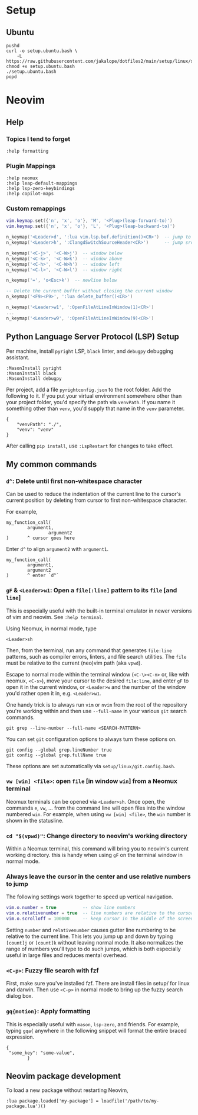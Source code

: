 # Setup

## Ubuntu

```
pushd
curl -o setup.ubuntu.bash \
    -L https://raw.githubusercontent.com/jakalope/dotfiles2/main/setup/linux/setup.ubuntu.bash
chmod +x setup.ubuntu.bash
./setup.ubuntu.bash
popd
```

# Neovim

## Help

### Topics I tend to forget

```
:help formatting
```

### Plugin Mappings

```
:help neomux
:help leap-default-mappings
:help lsp-zero-keybindings
:help copilot-maps
```

### Custom remappings

```lua
vim.keymap.set({'n', 'x', 'o'}, 'M', '<Plug>(leap-forward-to)')
vim.keymap.set({'n', 'x', 'o'}, 'L', '<Plug>(leap-backward-to)')

n_keymap('<Leader>d', ':lua vim.lsp.buf.definition()<CR>')  -- jump to def
n_keymap('<Leader>h', ':ClangdSwitchSourceHeader<CR>')      -- jump src/header

n_keymap('<C-j>', '<C-W>j')  -- window below
n_keymap('<C-k>', '<C-W>k')  -- window above
n_keymap('<C-h>', '<C-W>h')  -- window left
n_keymap('<C-l>', '<C-W>l')  -- window right

n_keymap('=', 'o<Esc>k')  -- newline below

-- Delete the current buffer without closing the current window
n_keymap('<F9><F9>', ':lua delete_buffer()<CR>')

n_keymap('<Leader>w1', ':OpenFileAtLineInWindow(1)<CR>')
...
n_keymap('<Leader>w9', ':OpenFileAtLineInWindow(9)<CR>')
```

## Python Language Server Protocol (LSP) Setup

Per machine, install `pyright` LSP, `black` linter, and `debugpy` debugging
assistant.
```
:MasonInstall pyright
:MasonInstall black
:MasonInstall debugpy
```

Per project, add a file `pyrightconfig.json` to the root folder. Add the
following to it. If you put your virtual environment somewhere other than
your project folder, you'd specify the path via `venvPath`. If you name it
something other than `venv`, you'd supply that name in the `venv` parameter.

```
{
    "venvPath": "./",
    "venv": "venv"
}
```

After calling `pip install`, use `:LspRestart` for changes to take effect.

## My common commands

### `d^`: Delete until first non-whitespace character

Can be used to reduce the indentation of the current line to the cursor's
current position by deleting from cursor to first non-whitespace character.

For example,
```
my_function_call(
        argument1,
                argument2
)       ^ cursor goes here
```

Enter `d^` to align `argument2` with `argument1`.
```
my_function_call(
        argument1,
        argument2
)       ^ enter `d^`
```

### `gF` & `<Leader>w1`: Open a `file[:line]` pattern to its `file` [and `line`]

This is especially useful with the built-in terminal emulator in newer versions
of vim and neovim. See `:help terminal`.

Using Neomux, in normal mode, type
```
<Leader>sh
```

Then, from the terminal, run any command that generates `file:line` patterns,
such as compiler errors, linters, and file search utilities. The `file` must be
relative to the current (neo)vim path (aka `vpwd`).

Escape to normal mode within the terminal window (`<C-\><C-n>` or, like with
neomux, `<C-s>`), move your cursor to the desired `file:line`, and enter `gF`
to open it in the current window, or `<Leader>w` and the number of the window
you'd rather open it in, e.g. `<Leader>w1`.

One handy trick is to always run `vim` or `nvim` from the root of the repository
you're working within and then use `--full-name` in your various `git` search
commands.
```
git grep --line-number --full-name <SEARCH-PATTERN>
```

You can set `git` configuration options to always turn these options on.
```
git config --global grep.lineNumber true
git config --global grep.fullName true
```

These options are set automatically via `setup/linux/git.config.bash`.

### `vw [win] <file>`: open `file` [in window `win`] from a Neomux terminal

Neomux terminals can be opened via `<Leader>sh`. Once open, the commands `e`,
`vw`, ... from the command line will open files into the window numbered `win`.
For example, when using `vw [win] <file>`, the `win` number is shown in the
statusline.

### `cd "$(vpwd)"`: Change directory to neovim's working directory

Within a Neomux terminal, this command will bring you to neovim's current
working directory. this is handy when using `gF` on the terminal window in
normal mode.

### Always leave the cursor in the center and use relative numbers to jump

The following settings work together to speed up vertical navigation.

```lua
vim.o.number = true          -- show line numbers
vim.o.relativenumber = true  -- line numbers are relative to the cursor
vim.o.scrolloff = 100000     -- keep cursor in the middle of the screen
```

Setting `number` and `relativenumber` causes gutter line numbering to be
relative to the current line. This lets you jump up and down by typing
`[count]j` or `[count]k` without leaving normal mode. It also normalizes the
range of numbers you'll type to do such jumps, which is both especially useful
in large files and reduces mental overhead.

### `<C-p>`: Fuzzy file search with fzf

First, make sure you've installed fzf. There are install files in setup/ for
linux and darwin. Then use `<C-p>` in normal mode to bring up the fuzzy search
dialog box.

### `gq{motion}`: Apply formatting

This is especially useful with `mason`, `lsp-zero`, and friends. For example, 
typing `gqa{` anywhere in the following snippet will format the entire braced
expression.

```
{
 "some_key": "some-value",
        }
```

## Neovim package development

To load a new package without restarting Neovim,
```
:lua package.loaded['my-package'] = loadfile('/path/to/my-package.lua')()
```
